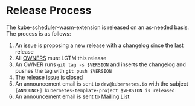 # Release Process

The kube-scheduler-wasm-extension is released on an as-needed basis. 
The process is as follows:

1. An issue is proposing a new release with a changelog since the last release
1. All [OWNERS](OWNERS) must LGTM this release
1. An OWNER runs `git tag -s $VERSION` and inserts the changelog and pushes the tag with `git push $VERSION`
1. The release issue is closed
1. An announcement email is sent to `dev@kubernetes.io` with the subject `[ANNOUNCE] kubernetes-template-project $VERSION is released`
1. An announcement email is sent to [Mailing List](https://groups.google.com/forum/#!forum/kubernetes-sig-scheduling) 
